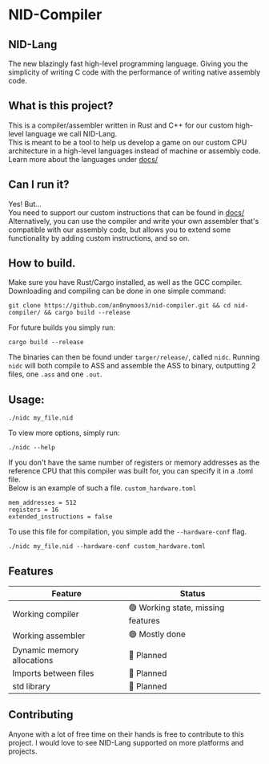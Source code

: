 # NID-Compiler

## NID-Lang
The new blazingly fast high-level programming language. Giving you the simplicity of writing C code with
the performance of writing native assembly code.

## What is this project?
This is a compiler/assembler written in Rust and C++ for our custom high-level language we call NID-Lang.  
This is meant to be a tool to help us develop a game on our custom CPU architecture in a high-level languages instead
of machine or assembly code. Learn more about the languages under [docs/](https://github.com/an0nymoos3/nid-compiler/tree/main/docs)

## Can I run it?
Yes! But...  
You need to support our custom instructions that can be found in [docs/](https://github.com/an0nymoos3/nid-compiler/tree/main/docs)
Alternatively, you can use the compiler and write your own assembler that's compatible with our assembly code,
but allows you to extend some functionality by adding custom instructions, and so on.

## How to build.
Make sure you have Rust/Cargo installed, as well as the GCC compiler.  
Downloading and compiling can be done in one simple command: 
```
git clone https://github.com/an0nymoos3/nid-compiler.git && cd nid-compiler/ && cargo build --release
```
For future builds you simply run:
```
cargo build --release
```

The binaries can then be found under `targer/release/`, called `nidc`. Running `nidc` 
will both compile to ASS and assemble the ASS to binary, outputting 2 files, one `.ass` and one `.out`.

## Usage:
```
./nidc my_file.nid
```
To view more options, simply run: 
```
./nidc --help
```

If you don't have the same number of registers or memory addresses as the reference
CPU that this compiler was built for, you can specify it in a .toml file.  
Below is an example of such a file.
`custom_hardware.toml`
```
mem_addresses = 512
registers = 16
extended_instructions = false
```
To use this file for compilation, you simple add the `--hardware-conf` flag.
```
./nidc my_file.nid --hardware-conf custom_hardware.toml
```

## Features
| Feature                      | Status |
| -------                      | ------ |
| Working compiler             | 🟢 Working state, missing features  |
| Working assembler            | 🟢 Mostly done                      |
| Dynamic memory allocations   | 🔴 Planned                          |
| Imports between files        | 🔴 Planned                          |
| std library                  | 🔴 Planned                          |

## Contributing
Anyone with a lot of free time on their hands is free to contribute to this project. I would love to see NID-Lang
supported on more platforms and projects.
